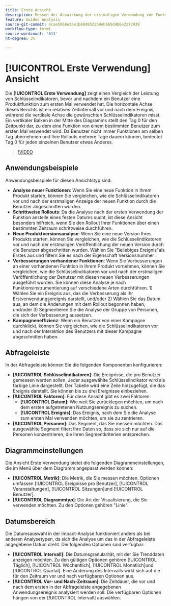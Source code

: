 ```yaml
---
title: Erste Ansicht
description: Messen der Auswirkung der erstmaligen Verwendung von Funktionen auf Schlüsselindikatoren.
feature: Guided Analysis
source-git-commit: 4cae5968e2ae1b6048522b9eb065d4b6e2272938
workflow-type: tm+mt
source-wordcount: '613'
ht-degree: 3%

---
```


# [!UICONTROL Erste Verwendung] Ansicht

Die **[!UICONTROL Erste Verwendung]** zeigt einen Vergleich der Leistung von Schlüsselindikatoren, bevor und nachdem ein Benutzer eine Produktfunktion zum ersten Mal verwendet hat. Die horizontale Achse dieses Berichts ist ein relatives Zeitintervall vor und nach dem Ereignis, während die vertikale Achse die gewünschten Schlüsselindikatoren misst. Ein vertikaler Balken in der Mitte des Diagramms stellt den Tag 0 für den Zeitpunkt dar, zu dem eine Funktion von einem bestimmten Benutzer zum ersten Mal verwendet wird. Da Benutzer nicht immer Funktionen am selben Tag übernehmen und Ihre Rollouts mehrere Tage dauern können, bedeutet Tag 0 für jeden einzelnen Benutzer etwas Anderes.

>[!VIDEO](https://video.tv.adobe.com/v/3421661/?learn=on)

## Anwendungsbeispiele

Anwendungsbeispiele für diesen Ansichtstyp sind:

* **Analyse neuer Funktionen**: Wenn Sie eine neue Funktion in Ihrem Produkt starten, können Sie vergleichen, wie die Schlüsselindikatoren vor und nach der erstmaligen Anzeige der neuen Funktion durch die Benutzer abgeschnitten wurden.
* **Schrittweise Rollouts**: Da die Analyse nach der ersten Verwendung der Funktion anstelle eines festen Datums sucht, ist diese Ansicht besonders hilfreich, wenn Sie den Rollout Ihrer Funktionen über einen bestimmten Zeitraum schrittweise durchführen.
* **Neue Produktversionsanalyse**: Wenn Sie eine neue Version Ihres Produkts starten, können Sie vergleichen, wie die Schlüsselindikatoren vor und nach der erstmaligen Veröffentlichung der neuen Version durch die Benutzer abgeschnitten wurden. Wählen Sie &quot;Beliebiges Ereignis&quot;als Erstes aus und filtern Sie es nach der Eigenschaft Versionsnummer .
* **Verbesserungen vorhandener Funktionen**: Wenn Sie Verbesserungen an einer vorhandenen Funktion in Ihrem Produkt vornehmen, können Sie vergleichen, wie die Schlüsselindikatoren vor und nach der erstmaligen Veröffentlichung der Benutzer mit diesen neuen Verbesserungen ausgeführt wurden. Sie können diese Analyse je nach Funktionsinstrumentierung auf verschiedene Arten durchführen. 1) Wählen Sie ein Ereignis aus, das die Verbesserung als Ihr Erstverwendungsereignis darstellt, und/oder 2) Wählen Sie das Datum aus, an dem die Änderungen mit dem Rollout begonnen haben, und/oder 3) Segmentieren Sie die Analyse der Gruppe von Personen, die sich der Verbesserung aussetzen.
* **Kampagneneffizienz**: Wenn ein Benutzer von einer Kampagne durchklickt, können Sie vergleichen, wie die Schlüsselindikatoren vor und nach der Interaktion des Benutzers mit dieser Kampagne abgeschnitten haben.

## Abfrageleiste

In der Abfrageleiste können Sie die folgenden Komponenten konfigurieren:

* **[!UICONTROL Schlüsselindikatoren]**: Die Ereignisse, die pro Benutzer gemessen werden sollen. Jeder ausgewählte Schlüsselindikator wird als farbige Linie dargestellt. Der Tabelle wird eine Zeile hinzugefügt, die das Ereignis darstellt. Sie können bis zu drei Ereignisse einbeziehen.
* **[!UICONTROL Faktoren]**: Für diese Ansicht gibt es zwei Faktoren:
   * **[!UICONTROL Datum]**: Wie weit Sie zurücklegen möchten, um nach dem ersten aufgetretenen Nutzungsereignis zu suchen.
   * **[!UICONTROL Ereignis]**: Das Ereignis, nach dem Sie die Analyse zum ersten Mal verwenden möchten, um sie zu zentrieren.
* **[!UICONTROL Personen]**: Das Segment, das Sie messen möchten. Das ausgewählte Segment filtert Ihre Daten so, dass sie sich nur auf die Personen konzentrieren, die Ihren Segmentkriterien entsprechen.

## Diagrammeinstellungen

Die Ansicht Erste Verwendung bietet die folgenden Diagrammeinstellungen, die im Menü über dem Diagramm angepasst werden können:

* **[!UICONTROL Metrik]**: Die Metrik, die Sie messen möchten. Optionen umfassen [!UICONTROL Ereignisse pro Benutzer], [!UICONTROL Veranstaltungen], [!UICONTROL Sitzungen]und [!UICONTROL Benutzer].
* **[!UICONTROL Diagrammtyp]**: Die Art der Visualisierung, die Sie verwenden möchten. Zu den Optionen gehören &quot;Linie&quot;.

## Datumsbereich

Die Datumsauswahl in der Impact-Analyse funktioniert anders als bei anderen Analysetypen, da sich die Analyse um das in der Abfrageleiste angegebene Datum dreht. Die folgenden Optionen sind verfügbar:

* **[!UICONTROL Intervall]**: Die Datumsgranularität, mit der Sie Trenddaten anzeigen möchten. Zu den gültigen Optionen gehören [!UICONTROL Täglich], [!UICONTROL Wöchentlich], [!UICONTROL Monatlich]und [!UICONTROL Quartal]. Eine Änderung des Intervalls wirkt sich auf die für den Zeitraum vor und nach verfügbaren Optionen aus.
* **[!UICONTROL Vor- und Nach-Zeitraum]**: Die Zeitdauer, die vor und nach dem ersten in der Abfrageleiste angegebenen Anwendungsereignis analysiert werden soll. Die verfügbaren Optionen hängen von der [!UICONTROL Intervall] auswählen.
